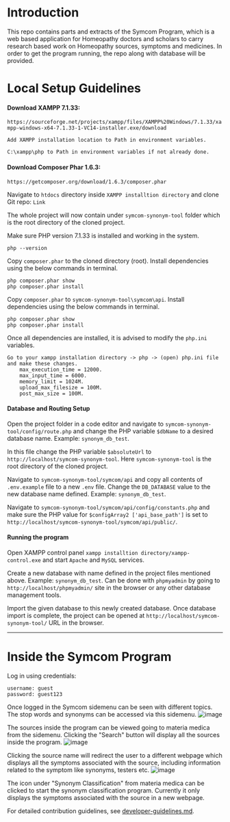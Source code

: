 # Introduction
This repo contains parts and extracts of the Symcom Program, which is a web based application for Homeopathy doctors and scholars to carry research based work on Homeopathy sources, symptoms and medicines.
In order to get the program running, the repo along with database will be provided. 

# Local Setup Guidelines
#### Download XAMPP 7.1.33: 
`https://sourceforge.net/projects/xampp/files/XAMPP%20Windows/7.1.33/xampp-windows-x64-7.1.33-1-VC14-installer.exe/download`

```
Add XAMPP installation location to Path in environment variables.

C:\xampp\php to Path in environment variables if not already done.
```


#### Download Composer Phar 1.6.3: 
`https://getcomposer.org/download/1.6.3/composer.phar`

Navigate to `htdocs` directory inside `XAMPP installtion directory` and clone Git repo: 
`Link`

The whole project will now contain under `symcom-synonym-tool` folder which is the root directory of the cloned project.

Make sure PHP version 7.1.33 is installed and working in the system.
```
php --version
```

Copy `composer.phar` to the cloned directory (root).
Install dependencies using the below commands in terminal.
```
php composer.phar show
php composer.phar install
```

Copy `composer.phar` to  `symcom-synonym-tool\symcom\api`.
Install dependencies using the below commands in terminal.
```
php composer.phar show
php composer.phar install
```

Once all dependencies are installed, it is advised to modify the `php.ini` variables.
```
Go to your xampp installation directory -> php -> (open) php.ini file and make these changes.
    max_execution_time = 12000.
    max_input_time = 6000.
    memory_limit = 1024M.
    upload_max_filesize = 100M.
    post_max_size = 100M.
```
#### Database and Routing Setup
Open the project folder in a code editor and navigate to `symcom-synonym-tool/config/route.php` and change the PHP variable `$dbName` to a desired database name. Example: `synonym_db_test`.

In this file change the PHP variable `$absoluteUrl` to `http://localhost/symcom-synonym-tool`. Here `symcom-synonym-tool` is the root directory of the cloned project.

Navigate to `symcom-synonym-tool/symcom/api` and copy all contents of `.env.example` file to a new `.env` file. Change the `DB_DATABASE` value to the new database name defined. Example: `synonym_db_test`.

Navigate to `symcom-synonym-tool/symcom/api/config/constants.php` and make sure the PHP value for `$configArray2 ['api_base_path']` is set to `http://localhost/symcom-synonym-tool/symcom/api/public/`.


#### Running the program
Open XAMPP control panel `xampp installtion directory/xampp-control.exe` and start `Apache` and `MySQL` services.

Create a new database with name defined in the project files mentioned above. Example: `synonym_db_test`. Can be done with `phpmyadmin` by going to `http://localhost/phpmyadmin/` site in the browser or any other database management tools.

Import the given database to this newly created database. Once database import is complete, the project can be opened at `http://localhost/symcom-synonym-tool/` URL in the browser.

<hr>

# Inside the Symcom Program
Log in using credentials:
```
username: guest
password: guest123
```

Once logged in the Symcom sidemenu can be seen with different topics. The stop words and synonyms can be accessed via this sidemenu.
![image](https://github.com/user-attachments/assets/d4d0b6b7-ffa4-4864-b4f1-8231e208fc14)

The sources inside the program can be viewed going to materia medica from the sidemenu.
Clicking the "Search" button will display all the sources inside the program.
![image](https://github.com/user-attachments/assets/5a77d9d9-c7a0-4637-8211-35bc37ab3b6b)

Clicking the source name will redirect the user to a different webpage which displays all the symptoms associated with the source, including information related to the symptom like synonyms, testers etc.
![image](https://github.com/user-attachments/assets/8685b8fc-49e8-4ed4-89c0-a86e5c0278ec)

The icon under "Synonym Classification" from materia medica can be clicked to start the synonym classification program. Currently it only displays the symptoms associated with the source in a new webpage.

For detailed contribution guidelines, see [developer-guidelines.md](./developer-guidelines.md).






